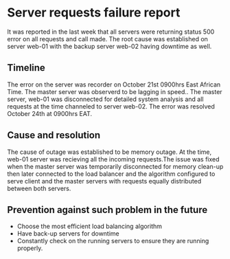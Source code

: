 # Server requests failure report
It was reported in the last week that all servers were returning status 500 error on all requests and call made. The root cause was established on server web-01
with the backup server web-02 having downtime as well.
## Timeline
The error on the server was recorder on October 21st 0900hrs East African Time. The master server was observerd to be lagging in speed.. The master server, web-01 was disconnected for detailed system analysis and all requests at the time channeled to server web-02. The error was resolved October 24th at 0900hrs EAT.
## Cause and resolution
The cause of outage was established to be memory outage. At the time, web-01 server was recieving all the incoming requests.The issue was fixed when the master server was temporarily disconnected for memory clean-up then later connected to the load balancer and the algorithm configured to serve client and the master servers with requests equally distributed between both servers.
## Prevention against such problem in the future
- Choose the most efficient load balancing algorithm
- Have back-up servers for downtime
- Constantly check on the running servers to ensure they are running properly.
